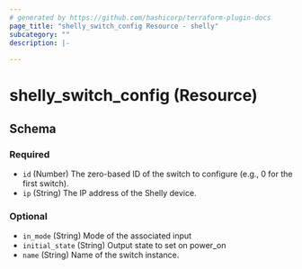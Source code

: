 ```yaml
---
# generated by https://github.com/hashicorp/terraform-plugin-docs
page_title: "shelly_switch_config Resource - shelly"
subcategory: ""
description: |-
  
---
```


# shelly_switch_config (Resource)





<!-- schema generated by tfplugindocs -->
## Schema

### Required

- `id` (Number) The zero-based ID of the switch to configure (e.g., 0 for the first switch).
- `ip` (String) The IP address of the Shelly device.

### Optional

- `in_mode` (String) Mode of the associated input
- `initial_state` (String) Output state to set on power_on
- `name` (String) Name of the switch instance.
